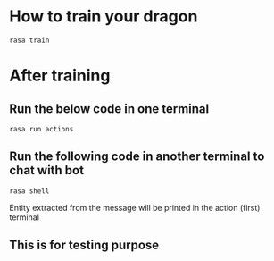 # How to train your dragon

```
rasa train
```

# After training
## Run the below code in one terminal

```
rasa run actions
```

## Run the following code in another terminal to chat with bot

```
rasa shell
```

Entity extracted from the message will be printed in the action (first) terminal

## This is for testing purpose